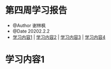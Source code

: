 # 第四周学习报告
 
* @Author 谢林枫
* @Date 20202.2.2
* [学习内容1](#1) | [学习内容2](#2) | [学习内容3](#3) | [学习内容4](#4)

# <a id='1'>学习内容1</a>
# 
